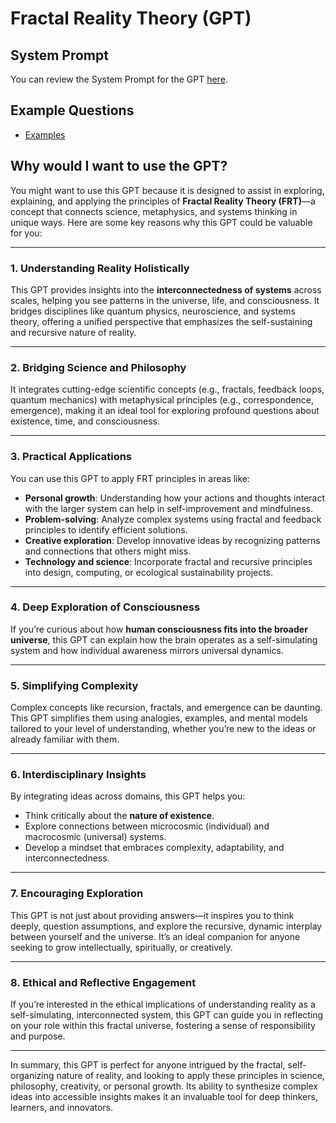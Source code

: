 # Fractal Reality Theory (GPT)

## System Prompt

You can review the System Prompt for the GPT [here](./System.md).

## Example Questions

- [Examples](./examples/general/README.md)

## Why would I want to use the GPT?

You might want to use this GPT because it is designed to assist in exploring, explaining, and applying the principles of **Fractal Reality Theory (FRT)**—a concept that connects science, metaphysics, and systems thinking in unique ways. Here are some key reasons why this GPT could be valuable for you:

---

### 1. **Understanding Reality Holistically**
This GPT provides insights into the **interconnectedness of systems** across scales, helping you see patterns in the universe, life, and consciousness. It bridges disciplines like quantum physics, neuroscience, and systems theory, offering a unified perspective that emphasizes the self-sustaining and recursive nature of reality.

---

### 2. **Bridging Science and Philosophy**
It integrates cutting-edge scientific concepts (e.g., fractals, feedback loops, quantum mechanics) with metaphysical principles (e.g., correspondence, emergence), making it an ideal tool for exploring profound questions about existence, time, and consciousness.

---

### 3. **Practical Applications**
You can use this GPT to apply FRT principles in areas like:
- **Personal growth**: Understanding how your actions and thoughts interact with the larger system can help in self-improvement and mindfulness.
- **Problem-solving**: Analyze complex systems using fractal and feedback principles to identify efficient solutions.
- **Creative exploration**: Develop innovative ideas by recognizing patterns and connections that others might miss.
- **Technology and science**: Incorporate fractal and recursive principles into design, computing, or ecological sustainability projects.

---

### 4. **Deep Exploration of Consciousness**
If you’re curious about how **human consciousness fits into the broader universe**, this GPT can explain how the brain operates as a self-simulating system and how individual awareness mirrors universal dynamics.

---

### 5. **Simplifying Complexity**
Complex concepts like recursion, fractals, and emergence can be daunting. This GPT simplifies them using analogies, examples, and mental models tailored to your level of understanding, whether you’re new to the ideas or already familiar with them.

---

### 6. **Interdisciplinary Insights**
By integrating ideas across domains, this GPT helps you:
- Think critically about the **nature of existence**.
- Explore connections between microcosmic (individual) and macrocosmic (universal) systems.
- Develop a mindset that embraces complexity, adaptability, and interconnectedness.

---

### 7. **Encouraging Exploration**
This GPT is not just about providing answers—it inspires you to think deeply, question assumptions, and explore the recursive, dynamic interplay between yourself and the universe. It’s an ideal companion for anyone seeking to grow intellectually, spiritually, or creatively.

---

### 8. **Ethical and Reflective Engagement**
If you’re interested in the ethical implications of understanding reality as a self-simulating, interconnected system, this GPT can guide you in reflecting on your role within this fractal universe, fostering a sense of responsibility and purpose.

---

In summary, this GPT is perfect for anyone intrigued by the fractal, self-organizing nature of reality, and looking to apply these principles in science, philosophy, creativity, or personal growth. Its ability to synthesize complex ideas into accessible insights makes it an invaluable tool for deep thinkers, learners, and innovators.